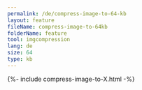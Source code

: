 ```yaml
---
permalink: /de/compress-image-to-64-kb
layout: feature
fileName: compress-image-to-64kb
folderName: feature
tool: imgcompression
lang: de
size: 64
type: kb
---
```


{%- include compress-image-to-X.html -%}
